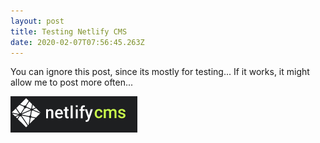 ```yaml
---
layout: post
title: Testing Netlify CMS
date: 2020-02-07T07:56:45.263Z
---
```

You can ignore this post, since its mostly for testing... If it works, it might allow me to post more often...

[![](/wp-content/uploads/netlify-cms.PNG)](https://www.netlifycms.org/)
